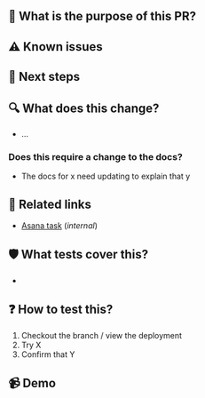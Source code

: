 ## 🌟 What is the purpose of this PR?

<!-- Explain, at a high level, what this does and why. -->
<!-- Use the 'What does this change?' section to list more specific implementation details. -->

## ⚠️ Known issues

<!-- Are there known issues / intentionally omitted functionality? Flag them here to save reviewers doing so -->

## 🐾 Next steps

<!-- Are there are planned/suggested follow ups which are related but won't be done in this PR? -->

## 🔍 What does this change?

<!-- Use a bullet list to explain your changes in more detail, if it would be helpful. -->
<!-- If applicable, link to the specific commit.-->

- ...

### Does this require a change to the docs?

<!-- If this adds a user facing feature or modifies how an existing feature is used, it likely needs a docs change. -->

- The docs for x need updating to explain that y

## 🔗 Related links

<!-- Add links to any context it is worth capturing (e.g. Issues, Discussions, Discord, Asana) -->
<!-- Mark any links which are not publically accessible as (_internal_) -->
<!-- Don't rely on links to explain the PR, especially internal ones: use the sections above -->

- [Asana task](link) (_internal_)

## 🛡 What tests cover this?

<!-- What automated tests cover this? Existing ones? New ones? None? -->

-

## ❓ How to test this?

<!-- Tell reviewers how they can test the functionality -->

1.  Checkout the branch / view the deployment
1.  Try X
1.  Confirm that Y

## 📹 Demo

<!-- Add a screenshot or video showcasing your work -->
